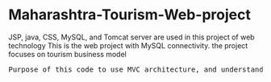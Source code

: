 
# Maharashtra-Tourism-Web-project
JSP, java, CSS, MySQL, and Tomcat server are used in this project of web technology
This is the web project with MySQL connectivity.
the project focuses on tourism business model
<pre>Purpose of this code to use MVC architecture, and understand system development insights </pre>

